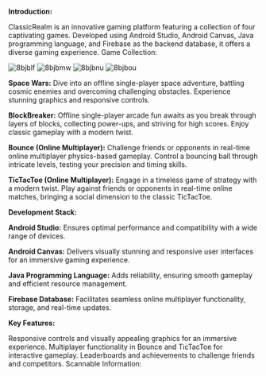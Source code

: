 **Introduction:**

ClassicRealm is an innovative gaming platform featuring a collection of four captivating games. Developed using Android Studio, Android Canvas, Java programming language, and Firebase as the backend database, it offers a diverse gaming experience.
Game Collection:

![8bjblf](https://github.com/SandeepSingh253/Android-Game/assets/109956523/ddcfa2ff-3981-4d15-8d22-69153aec8023)
![8bjbmw](https://github.com/SandeepSingh253/Android-Game/assets/109956523/a481f7da-53e0-421b-b7a6-f8ff7d435562)
![8bjbnu](https://github.com/SandeepSingh253/Android-Game/assets/109956523/e1bd6c0b-579c-4de8-b19d-632adcc210df)
![8bjbou](https://github.com/SandeepSingh253/Android-Game/assets/109956523/e15ce0bd-ba17-4444-91f3-dc4d9c0f9c56)

**Space Wars:** 
Dive into an offline single-player space adventure, battling cosmic enemies and overcoming challenging obstacles. Experience stunning graphics and responsive controls.

**BlockBreaker:**
Offline single-player arcade fun awaits as you break through layers of blocks, collecting power-ups, and striving for high scores. Enjoy classic gameplay with a modern twist.

**Bounce (Online Multiplayer):**
Challenge friends or opponents in real-time online multiplayer physics-based gameplay. Control a bouncing ball through intricate levels, testing your precision and timing skills.

**TicTacToe (Online Multiplayer):**
Engage in a timeless game of strategy with a modern twist. Play against friends or opponents in real-time online matches, bringing a social dimension to the classic TicTacToe.

**Development Stack:**

**Android Studio:** Ensures optimal performance and compatibility with a wide range of devices.

**Android Canvas:** Delivers visually stunning and responsive user interfaces for an immersive gaming experience.

**Java Programming Language:** Adds reliability, ensuring smooth gameplay and efficient resource management.

**Firebase Database:** Facilitates seamless online multiplayer functionality, storage, and real-time updates.

**Key Features:**

Responsive controls and visually appealing graphics for an immersive experience.
Multiplayer functionality in Bounce and TicTacToe for interactive gameplay.
Leaderboards and achievements to challenge friends and competitors.
Scannable Information:

